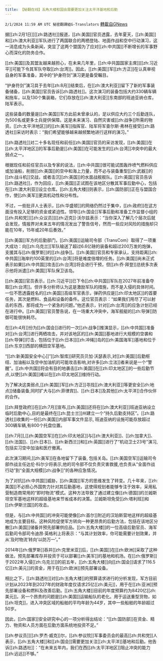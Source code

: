 ```yaml
---
title: 【秘翻在线】五角大楼和国会需要更加关注太平洋基地和后勤
---
```

`2/1/2024 11:59 AM UTC 秘密翻譯組G-Translators` [轉載自GNews](https://gnews.org/articles/2273193)

据[[zh:2月1日]][[zh:路透社]]报道，[[zh:美国]]官员透露，去年夏天，[[zh:美国]]和[[zh:澳大利亚]]军队进行了两国联合的两栖登陆、地面作战和空中行动演习，这一消息成为头条新闻，突显了这两个盟国为了应对[[zh:中共国]]不断增长的军事野心而深化的防务合作。

[[zh:美国]]及其盟友越来越担心，在未来几年里，[[zh:中共国国家主席]][[zh:习近平]]可能下令其军队夺取[[zh:台湾]]。因此，[[zh:美国]]军[[zh:方正]]在认真审视自身的军事准备，其中的“护身符剑”演习更是备受瞩目。

 “护身符剑”演习具于去年[[zh:8月]]结束后，在[[zh:澳大利亚]]留下了新的军事装备储备，[[zh:美国]]官员告诉[[zh:路透社]]。这次演习的装备包括大约330辆车辆和拖车，以及130个集装箱，它们存放在[[zh:澳大利亚]]东南部的班迪亚纳仓库，陆军表示。

这些装备的数量是[[zh:美国]]军方此前未曾承认的，足以供应大约三个后勤连队，为500名或更多士兵提供保障。这是未来演习、自然灾害或[[zh:战争]]所需的物资。[[zh:太平洋地区]]的[[zh:美军]]指挥官、陆军将军查尔斯·弗林在接受[[zh:路透社]]采访时表示：“我们希望能够越来越频繁地进行这样的演习。”

[[zh:路透社]]对二十多名现任和前任[[zh:美国]]官员的采访发现，[[zh:美国]]在[[zh:太平洋地区]]的军事后勤是[[zh:美国]]在可能发生的[[zh:台湾]]冲突中的最大弱点之一。

根据现任和前任官员以及专家的说法，[[zh:中共国]]很可能试图轰炸喷气燃料供应或加油船，削弱[[zh:美国]]的空中和海上力量，而不必与装备重型[[zh:武器]]的[[zh:战斗机]]交战，或者击沉[[zh:美国]]的水面战舰舰队。[[zh:美国]]官员告诉[[zh:路透社]]，作为回应，[[zh:美国]]正试图在该地区分散其军事后勤中心，包括在[[zh:澳大利亚]]设立仓库。[[zh:五角大楼]]则表示，[[zh:国防部]]正在与盟国合作，使[[zh:美军]]更具机动性和分布性。

不过，一些批评人士表示，[[zh:华盛顿]]的网络仍然过于集中，[[zh:政府]]在这方面没有投入足够的资金或紧迫性。领导[[zh:国会]]军事后勤和准备工作监督小组的[[zh:共和党]][[zh:众议员]][[zh:迈克]]·沃尔兹表示：“当你深入了解几个层次后就会发现，情报界对未来五年的情况发出了警告信号，然而一些应对风险的措施却只能在10年，15年或20年后奏效。”

[[zh:美国]]军方的后勤部门，[[zh:美国]]运输司令部（TransCom）取得了一项重大成功：向[[zh:乌克兰]]军队输送了超过6.6亿磅的装备和超过200万发的炮弹，支援其与[[zh:俄罗斯]]的[[zh:战争]]。[[zh:美国]]官员和专家承认，支持距离[[zh:中共国]]海岸约100英里的[[zh:台湾]]将是难度倍增的任务。[[zh:美国]]尚未正式表示如果[[zh:中共国]]攻击[[zh:台湾]]将会进行干预，但[[zh:乔·拜登]]总统多次表示他将派遣[[zh:美国]]军队保卫该岛。

[[zh:美国]]官员表示，[[zh:习近平]]已下令[[zh:中共国]]军队在2027年前准备夺取[[zh:台湾]]。但许多分析师认为这是激励军队的措施，而不是入侵的具体时间。一位不愿透露姓名的[[zh:美国]]高级军官表示，弹药供应是[[zh:印太地区]]的首要任务，其次是燃料、食品和设备的备件。这位官员表示：“如果我们用尽了可以射击的东西，那将成为一个紧急的问题。”他还表示，针对[[zh:台湾]]的应急计划已经在进行中。[[zh:美国]]官员警告说，在一场重大冲突中，海军舰艇的[[zh:导弹]]防御可能很快耗尽。

在[[zh:4月]]份为[[zh:国会]]进行的一次[[zh:战争]]推演显示，[[zh:中共国]]准备对[[zh:台湾]]进行两栖攻击，并对该地区的[[zh:美国]]基地进行大规模的空袭和[[zh:导弹]]打击，包括位于[[zh:日本]][[zh:冲绳]]岛的[[zh:美国海军]]基地和位于[[zh:东京]]西部的横田空军基地。

“[[zh:新美国安全中心]]”[[zh:智库]]研究员贝加·沃瑟表示,对[[zh:美国]]后勤枢纽、加油船以及空中加油机的可能攻击影响,对许多[[zh:立法]]者来说是一个“警醒”。[[zh:中共国]]将会有目的地袭击[[zh:美国]]在[[zh:印太地区]]的一些后勤节点,以使[[zh:美国]]难以在[[zh:印太地区]]维持行动。

为了解决这类弱点,[[zh:美国]]军[[zh:方正]]寻找[[zh:澳大利亚]]等更安全[[zh:地点]]储备装备,同时扩大与[[zh:菲律宾]]、[[zh:日本]]及其他[[zh:太平洋]]合作伙伴的合作。

[[zh:拜登政府]]在[[zh:7月]]宣布,[[zh:美国]]还将在[[zh:澳大利亚]]班迪亚纳设立临时后勤中心,目的是最终在[[zh:昆士兰]]州建立一个“持久后勤支持区”。[[zh:路透社]]收集的一份[[zh:美国]]内部军事文件显示, 班迪亚纳的设施可能存放超过300辆车辆,有800个托盘位置。

[[zh:7月]],[[zh:美国空军]]在[[zh:印太地区]]与[[zh:澳大利亚]]、[[zh:加拿大]]、[[zh:法国]]、[[zh:日本]]、[[zh:新西兰]]和[[zh:英国]]进行了“机动卫士23号”演习,包括实习空中加油和医疗撤离。

此次演习期间,[[zh:美军]]在各地留下了装备, 包括关岛。[[zh:美国空军]]运输司令部作战主任达伦·科尔少将表示,他的司令部不仅负责灾害救援,也负责从“全面作战行动”到“全面大规模[[zh:战争]]”的各种应急情况。

为了对抗[[zh:中共国]]威胁，[[zh:美国]]军方的思维发生了转变。几十年来，[[zh:美国]]不必担心外国势力针对其后勤基地，这使得规划者能够专注于效率，采用私营制造商常用的“即时物流”模式。这种方法导致了通过建立像[[zh:德国]]的兰姆斯坦空军基地这样的超级基地来节省成本的决策。兰姆斯坦免受[[zh:塔利班]]和[[zh:伊斯兰国]]的攻击。

但是，与[[zh:中共国]]的冲突可能使像[[zh:首尔]]附近的汉珀斯营地这样的超级基地成为主要目标。这种风险促使军方转向一种更昂贵的后勤方法，包括在该地区分散[[zh:美国]]储备并预先部署供应品。[[zh:五角大楼]]的一位高级后勤官员、海军后勤司令部司令迪昂·英格利上将表示：“与其计划效率，你可能需要计划效果，并从‘及时物流’转向‘以防万一’。”

2014年[[zh:俄罗斯]]吞并[[zh:克里米亚]]后，[[zh:美国]]在[[zh:欧洲]]采取了这种做法，预先部署库存并投资于可以部署[[zh:美军]]的基地和机场。在[[zh:俄罗斯]]于2022年入侵[[zh:乌克兰]]的前五年，[[zh:五角大楼]]向[[zh:国会]]请求了116.5亿[[zh:美元]]的资金，用于在[[zh:欧洲]]预先部署设备。

相比之下，[[zh:路透社]]对[[zh:五角大楼]]的预算请求进行的分析发现，军方目前计划从2023年到2027年的财政年度仅请求25亿[[zh:美元]]，用于在[[zh:亚洲]]预先部署设备和燃料及改善后勤。[[zh:五角大楼]]目前的年度预算约为8420亿[[zh:美元]]。另一个昂贵的问题是[[zh:美国]]运输船队的老化。用于运送重型货物，如[[zh:坦克]]，进入冲突区域的船舶的平均年龄为44岁，其中一些船舶的年龄超过50岁。

因此，[[zh:国家]]安全研究中心的一项分析得出结论：“[[zh:国防部]]在资金、精力、物资和人员方面在后勤方面系统地投资不足。”

[[zh:参议员]][[zh:罗杰·威克]]尔，[[zh:参议院]]军事委员会的最高[[zh:共和党]]人表示，[[zh:五角大楼]]和[[zh:国会]]需要更加关注[[zh:太平洋]]基地和后勤。他告诉[[zh:路透社]]：“在未来五年内，我们在西[[zh:太平洋地区]]阻止冲突的能力[[zh:远远]]不够。”
